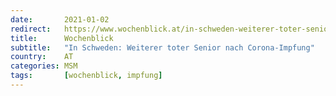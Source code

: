 ```yaml
---
date:       2021-01-02
redirect:   https://www.wochenblick.at/in-schweden-weiterer-toter-senior-nach-corona-impfung/
title:      Wochenblick
subtitle:   "In Schweden: Weiterer toter Senior nach Corona-Impfung"
country:    AT
categories: MSM
tags:       [wochenblick, impfung]
---
```

